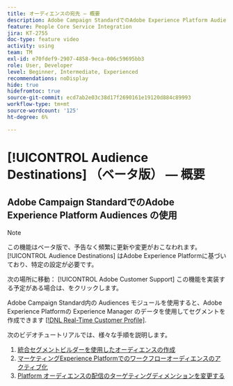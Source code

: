 ```yaml
---
title: オーディエンスの宛先 — 概要
description: Adobe Campaign StandardでのAdobe Experience Platform Audiences の使用方法を説明します。
feature: People Core Service Integration
jira: KT-2755
doc-type: feature video
activity: using
team: TM
exl-id: e70fdef9-2907-4858-9eca-006c59695bb3
role: User, Developer
level: Beginner, Intermediate, Experienced
recommendations: noDisplay
hide: true
hidefromtoc: true
source-git-commit: ecd7ab2e03c38d17f2690161e19120d884c89993
workflow-type: tm+mt
source-wordcount: '125'
ht-degree: 6%

---
```


# [!UICONTROL Audience Destinations] （ベータ版） — 概要

## Adobe Campaign StandardでのAdobe Experience Platform Audiences の使用

>[!NOTE]
>
>この機能はベータ版で、予告なく頻繁に更新や変更がおこなわれます。 [!UICONTROL Audience Destinations] はAdobe Experience Platformに基づいており、特定の設定が必要です。
>
>次の場所に移動： [!UICONTROL Adobe Customer Support] この機能を実装する予定がある場合は、をクリックします。
>

Adobe Campaign Standard内の Audiences モジュールを使用すると、Adobe Experience Platformの Experience Manager のデータを使用してセグメントを作成できます [[!DNL Real-Time Customer Profile]](https://experienceleague.adobe.com/docs/platform-learn/tutorials/profiles/understanding-the-real-time-customer-profile.html?lang=en).

次のビデオチュートリアルでは、様々な手順を説明します。

1. [統合セグメントビルダーを使用したオーディエンスの作成](/help/profiles-and-audiences/audience-destinations/creating-audiences-using-segment-builder.md)
2. [マーケティングExperience Platformでのワークフローオーディエンスのアクティブ化](/help/profiles-and-audiences/audience-destinations/activating-aep-audiences.md)
3. [Platform オーディエンスの配信のターゲティングディメンションを変更する](/help/profiles-and-audiences/audience-destinations/changing-targeting-dimension.md)
